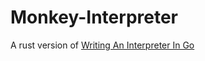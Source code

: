# Monkey-Interpreter

A rust version of [Writing An Interpreter In Go](https://interpreterbook.com/)
